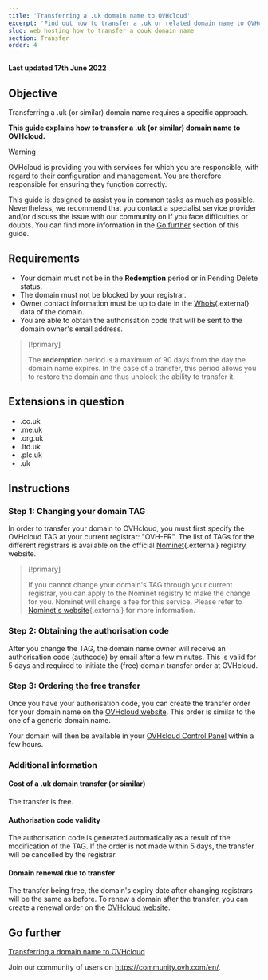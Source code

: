 ```yaml
---
title: 'Transferring a .uk domain name to OVHcloud'
excerpt: 'Find out how to transfer a .uk or related domain name to OVHcloud'
slug: web_hosting_how_to_transfer_a_couk_domain_name
section: Transfer
order: 4
---
```


**Last updated 17th June 2022**

## Objective

Transferring a .uk (or similar) domain name requires a specific approach.

**This guide explains how to transfer a .uk (or similar) domain name to OVHcloud.**

> [!warning]
> OVHcloud is providing you with services for which you are responsible, with regard to their configuration and management. You are therefore responsible for ensuring they function correctly.
>
> This guide is designed to assist you in common tasks as much as possible. Nevertheless, we recommend that you contact a specialist service provider and/or discuss the issue with our community on if you face difficulties or doubts. You can find more information in the [Go further](#gofurther) section of this guide.
>

## Requirements

- Your domain must not be in the **Redemption** period or in Pending Delete status.
- The domain must not be blocked by your registrar.
- Owner contact information must be up to date in the [Whois](https://www.nominet.uk/whois){.external} data of the domain.
- You are able to obtain the authorisation code that will be sent to the domain owner's email address.

> [!primary]
>
> The **redemption** period is a maximum of 90 days from the day the domain name expires. In the case of a transfer, this period allows you to restore the domain and thus unblock the ability to transfer it.

## Extensions in question

- .co.uk
- .me.uk
- .org.uk
- .ltd.uk
- .plc.uk
- .uk

## Instructions

### Step 1: Changing your domain TAG

In order to transfer your domain to OVHcloud, you must first specify the OVHcloud TAG at your current registrar: "OVH-FR". The list of TAGs for the different registrars is available on the official [Nominet](http://www.nominet.uk/registrar-list){.external} registry website.

> [!primary]
>
> If you cannot change your domain's TAG through your current registrar, you can apply to the Nominet registry to make the change for you. Nominet will charge a fee for this service.
> Please refer to [Nominet's website](https://www.nominet.uk/domain-support/){.external} for more information. 
>

### Step 2: Obtaining the authorisation code

After you change the TAG, the domain name owner will receive an authorisation code (authcode) by email after a few minutes. This is valid for 5 days and required to initiate the (free) domain transfer order at OVHcloud.

### Step 3: Ordering the free transfer

Once you have your authorisation code, you can create the transfer order for your domain name on the [OVHcloud website](https://www.ovhcloud.com/en-gb/). This order is similar to the one of a generic domain name.

Your domain will then be available in your [OVHcloud Control Panel](https://www.ovh.com/auth/?action=gotomanager&from=https://www.ovh.co.uk/&ovhSubsidiary=GB) within a few hours.

### Additional information

#### Cost of a .uk domain transfer (or similar)

The transfer is free.

#### Authorisation code validity

The authorisation code is generated automatically as a result of the modification of the TAG. If the order is not made within 5 days, the transfer will be cancelled by the registrar.

#### Domain renewal due to transfer

The transfer being free, the domain's expiry date after changing registrars will be the same as before. To renew a domain after the transfer, you can create a renewal order on the [OVHcloud website](https://www.ovh.co.uk/cgi-bin/order/renew.cgi).

## Go further <a name="#gofurther"></a>

[Transferring a domain name to OVHcloud](https://docs.ovh.com/gb/en/domains/transfer-generic-domain/)

Join our community of users on <https://community.ovh.com/en/>.
